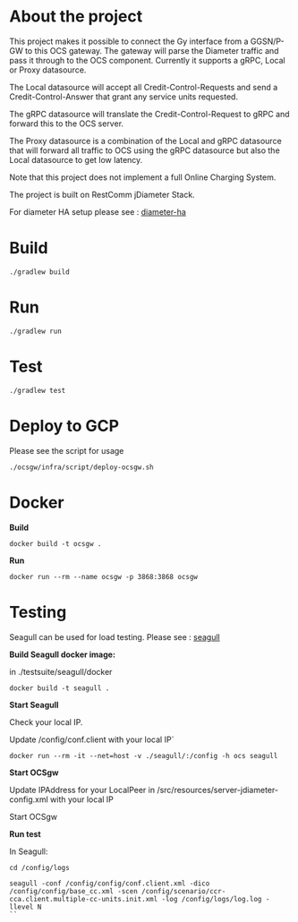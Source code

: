 
About the project
=================

This project makes it possible to connect the Gy interface from a GGSN/P-GW to this OCS gateway.
The gateway will parse the Diameter traffic and pass it through to the OCS component.
Currently it supports a gRPC, Local or Proxy datasource.

The Local datasource will accept all Credit-Control-Requests and send a Credit-Control-Answer that grant
any service units requested.

The gRPC datasource will translate the Credit-Control-Request to gRPC and forward this to the OCS server.

The Proxy datasource is a combination of the Local and gRPC datasource that will forward all traffic to OCS using the
gRPC datasource but also the Local datasource to get low latency.

Note that this project does not implement a full Online Charging System.

The project is built on RestComm jDiameter Stack.

For diameter HA setup please see : [diameter-ha](../diameter-ha/README.md)

Build
===============
```
./gradlew build
```

Run
===============
```
./gradlew run
```

Test
===============
```
./gradlew test
```

Deploy to GCP
===============
Please see the script for usage
```
./ocsgw/infra/script/deploy-ocsgw.sh
```


Docker
===============

**Build**
```
docker build -t ocsgw .
```

**Run**
```
docker run --rm --name ocsgw -p 3868:3868 ocsgw
```


Testing
=====================

Seagull can be used for load testing. Please see : [seagull](../seagull/README.md)
 
**Build Seagull docker image:**

 in ./testsuite/seagull/docker
 
```
docker build -t seagull .
```

**Start Seagull**

Check your local IP.

Update /config/conf.client with your local IP`
```
docker run --rm -it --net=host -v ./seagull/:/config -h ocs seagull
```

**Start OCSgw**

Update IPAddress for your LocalPeer in /src/resources/server-jdiameter-config.xml with your local IP

Start OCSgw

**Run test**

In Seagull:
```
cd /config/logs

seagull -conf /config/config/conf.client.xml -dico /config/config/base_cc.xml -scen /config/scenario/ccr-cca.client.multiple-cc-units.init.xml -log /config/logs/log.log -llevel N
``
